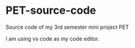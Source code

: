 # PET-source-code
Source code of my 3rd semester mini project PET

I am using vs code as my code editor.
